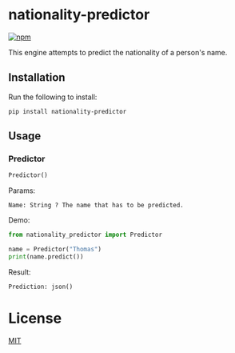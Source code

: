 # nationality-predictor

[![npm](https://img.shields.io/pypi/v/nationality-predictor.svg)](https://pypi.org/project/nationality-predictor/)

This engine attempts to predict the nationality of a person's name.

## Installation

Run the following to install:

```console
pip install nationality-predictor
```

## Usage

### Predictor

```python
Predictor()
```

Params:

```
Name: String ? The name that has to be predicted.
```

Demo:

```python
from nationality_predictor import Predictor

name = Predictor("Thomas")
print(name.predict())
```

Result:
```
Prediction: json()
```

# License
[MIT](https://github.com/dewittethomas/nationality-predictor/blob/master/LICENSE)